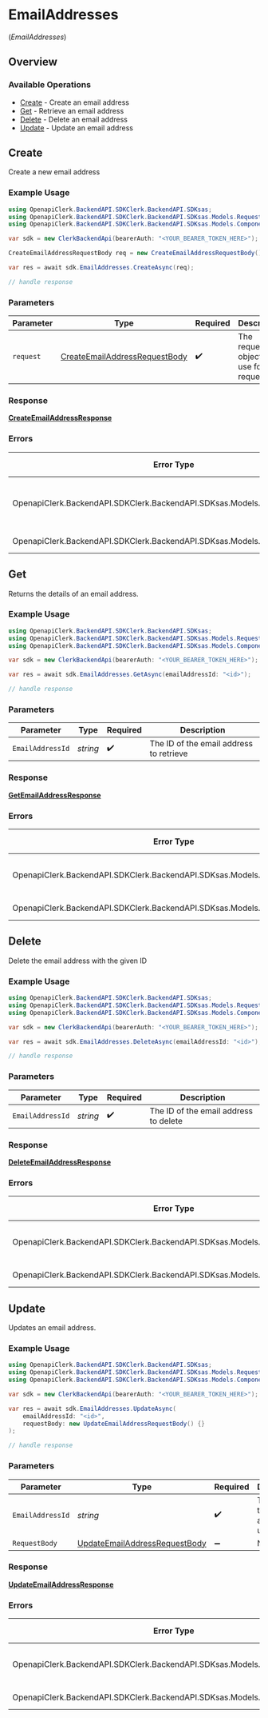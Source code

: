 # EmailAddresses
(*EmailAddresses*)

## Overview

### Available Operations

* [Create](#create) - Create an email address
* [Get](#get) - Retrieve an email address
* [Delete](#delete) - Delete an email address
* [Update](#update) - Update an email address

## Create

Create a new email address

### Example Usage

```csharp
using OpenapiClerk.BackendAPI.SDKClerk.BackendAPI.SDKsas;
using OpenapiClerk.BackendAPI.SDKClerk.BackendAPI.SDKsas.Models.Requests;
using OpenapiClerk.BackendAPI.SDKClerk.BackendAPI.SDKsas.Models.Components;

var sdk = new ClerkBackendApi(bearerAuth: "<YOUR_BEARER_TOKEN_HERE>");

CreateEmailAddressRequestBody req = new CreateEmailAddressRequestBody() {};

var res = await sdk.EmailAddresses.CreateAsync(req);

// handle response
```

### Parameters

| Parameter                                                                               | Type                                                                                    | Required                                                                                | Description                                                                             |
| --------------------------------------------------------------------------------------- | --------------------------------------------------------------------------------------- | --------------------------------------------------------------------------------------- | --------------------------------------------------------------------------------------- |
| `request`                                                                               | [CreateEmailAddressRequestBody](../../Models/Requests/CreateEmailAddressRequestBody.md) | :heavy_check_mark:                                                                      | The request object to use for the request.                                              |

### Response

**[CreateEmailAddressResponse](../../Models/Requests/CreateEmailAddressResponse.md)**

### Errors

| Error Type                                                                    | Status Code                                                                   | Content Type                                                                  |
| ----------------------------------------------------------------------------- | ----------------------------------------------------------------------------- | ----------------------------------------------------------------------------- |
| OpenapiClerk.BackendAPI.SDKClerk.BackendAPI.SDKsas.Models.Errors.ClerkErrors  | 400, 401, 403, 404, 422                                                       | application/json                                                              |
| OpenapiClerk.BackendAPI.SDKClerk.BackendAPI.SDKsas.Models.Errors.APIException | 4XX, 5XX                                                                      | \*/\*                                                                         |

## Get

Returns the details of an email address.

### Example Usage

```csharp
using OpenapiClerk.BackendAPI.SDKClerk.BackendAPI.SDKsas;
using OpenapiClerk.BackendAPI.SDKClerk.BackendAPI.SDKsas.Models.Requests;
using OpenapiClerk.BackendAPI.SDKClerk.BackendAPI.SDKsas.Models.Components;

var sdk = new ClerkBackendApi(bearerAuth: "<YOUR_BEARER_TOKEN_HERE>");

var res = await sdk.EmailAddresses.GetAsync(emailAddressId: "<id>");

// handle response
```

### Parameters

| Parameter                               | Type                                    | Required                                | Description                             |
| --------------------------------------- | --------------------------------------- | --------------------------------------- | --------------------------------------- |
| `EmailAddressId`                        | *string*                                | :heavy_check_mark:                      | The ID of the email address to retrieve |

### Response

**[GetEmailAddressResponse](../../Models/Requests/GetEmailAddressResponse.md)**

### Errors

| Error Type                                                                    | Status Code                                                                   | Content Type                                                                  |
| ----------------------------------------------------------------------------- | ----------------------------------------------------------------------------- | ----------------------------------------------------------------------------- |
| OpenapiClerk.BackendAPI.SDKClerk.BackendAPI.SDKsas.Models.Errors.ClerkErrors  | 400, 401, 403, 404                                                            | application/json                                                              |
| OpenapiClerk.BackendAPI.SDKClerk.BackendAPI.SDKsas.Models.Errors.APIException | 4XX, 5XX                                                                      | \*/\*                                                                         |

## Delete

Delete the email address with the given ID

### Example Usage

```csharp
using OpenapiClerk.BackendAPI.SDKClerk.BackendAPI.SDKsas;
using OpenapiClerk.BackendAPI.SDKClerk.BackendAPI.SDKsas.Models.Requests;
using OpenapiClerk.BackendAPI.SDKClerk.BackendAPI.SDKsas.Models.Components;

var sdk = new ClerkBackendApi(bearerAuth: "<YOUR_BEARER_TOKEN_HERE>");

var res = await sdk.EmailAddresses.DeleteAsync(emailAddressId: "<id>");

// handle response
```

### Parameters

| Parameter                             | Type                                  | Required                              | Description                           |
| ------------------------------------- | ------------------------------------- | ------------------------------------- | ------------------------------------- |
| `EmailAddressId`                      | *string*                              | :heavy_check_mark:                    | The ID of the email address to delete |

### Response

**[DeleteEmailAddressResponse](../../Models/Requests/DeleteEmailAddressResponse.md)**

### Errors

| Error Type                                                                    | Status Code                                                                   | Content Type                                                                  |
| ----------------------------------------------------------------------------- | ----------------------------------------------------------------------------- | ----------------------------------------------------------------------------- |
| OpenapiClerk.BackendAPI.SDKClerk.BackendAPI.SDKsas.Models.Errors.ClerkErrors  | 400, 401, 403, 404                                                            | application/json                                                              |
| OpenapiClerk.BackendAPI.SDKClerk.BackendAPI.SDKsas.Models.Errors.APIException | 4XX, 5XX                                                                      | \*/\*                                                                         |

## Update

Updates an email address.

### Example Usage

```csharp
using OpenapiClerk.BackendAPI.SDKClerk.BackendAPI.SDKsas;
using OpenapiClerk.BackendAPI.SDKClerk.BackendAPI.SDKsas.Models.Requests;
using OpenapiClerk.BackendAPI.SDKClerk.BackendAPI.SDKsas.Models.Components;

var sdk = new ClerkBackendApi(bearerAuth: "<YOUR_BEARER_TOKEN_HERE>");

var res = await sdk.EmailAddresses.UpdateAsync(
    emailAddressId: "<id>",
    requestBody: new UpdateEmailAddressRequestBody() {}
);

// handle response
```

### Parameters

| Parameter                                                                               | Type                                                                                    | Required                                                                                | Description                                                                             |
| --------------------------------------------------------------------------------------- | --------------------------------------------------------------------------------------- | --------------------------------------------------------------------------------------- | --------------------------------------------------------------------------------------- |
| `EmailAddressId`                                                                        | *string*                                                                                | :heavy_check_mark:                                                                      | The ID of the email address to update                                                   |
| `RequestBody`                                                                           | [UpdateEmailAddressRequestBody](../../Models/Requests/UpdateEmailAddressRequestBody.md) | :heavy_minus_sign:                                                                      | N/A                                                                                     |

### Response

**[UpdateEmailAddressResponse](../../Models/Requests/UpdateEmailAddressResponse.md)**

### Errors

| Error Type                                                                    | Status Code                                                                   | Content Type                                                                  |
| ----------------------------------------------------------------------------- | ----------------------------------------------------------------------------- | ----------------------------------------------------------------------------- |
| OpenapiClerk.BackendAPI.SDKClerk.BackendAPI.SDKsas.Models.Errors.ClerkErrors  | 400, 401, 403, 404                                                            | application/json                                                              |
| OpenapiClerk.BackendAPI.SDKClerk.BackendAPI.SDKsas.Models.Errors.APIException | 4XX, 5XX                                                                      | \*/\*                                                                         |